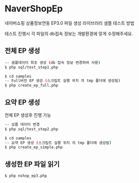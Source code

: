 # NaverShopEp

네이버쇼핑 상품정보연동 EP3.0 파일 생성 라이브러리 샘플 테스트 방법

테스트 진행시 각 파일의 db접속 정보는 개발환경에 맞게 수정해주세요.

## 전체 EP 생성
```bash
-- 샘플데이터 최초 생성 (db 접속 정보 변경하여 사용)
$ php sql/test_step1.php

$ cd samples
-- Full버전 EP 생성 (스크립트 실행 위치 의 tmp 폴더에 생성됨) 
$ php create_ep_full.php
```

## 요약 EP 생성
전체 EP 생성후 진행 가능

```bash
-- 상품 데이터 변경 
$ php sql/test_step2.php

$ cd samples
-- 요약 EP 생성 (스크립트 실행 위치 의 tmp 폴더에 생성됨) 
$ php create_ep_simple.php
```

## 생성한 EP 파일 읽기

```bash
$ php nshop_ep3.php
```